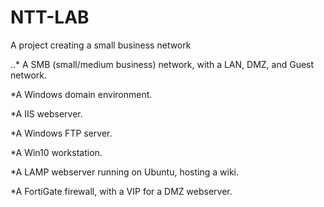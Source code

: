 # NTT-LAB
A project creating a small business network

..* A SMB (small/medium business) network, with a LAN, DMZ, and Guest network.

*A Windows domain environment.

*A IIS webserver.

*A Windows FTP server.

*A Win10 workstation.

*A LAMP webserver running on Ubuntu, hosting a wiki.

*A FortiGate firewall, with a VIP for a DMZ webserver.
